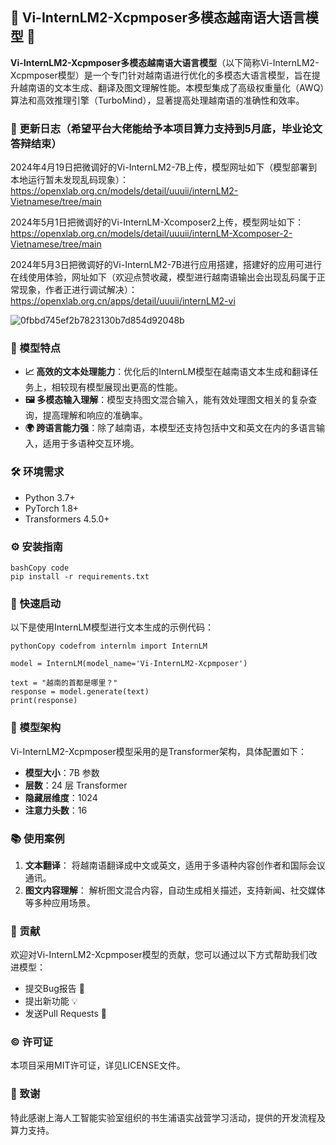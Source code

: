 ## 🌟 Vi-InternLM2-Xcpmposer多模态越南语大语言模型 🌟

**Vi-InternLM2-Xcpmposer多模态越南语大语言模型**（以下简称Vi-InternLM2-Xcpmposer模型）是一个专门针对越南语进行优化的多模态大语言模型，旨在提升越南语的文本生成、翻译及图文理解性能。本模型集成了高级权重量化（AWQ）算法和高效推理引擎（TurboMind），显著提高处理越南语的准确性和效率。
### 🚀 更新日志（希望平台大佬能给予本项目算力支持到5月底，毕业论文答辩结束）
2024年4月19日把微调好的Vi-InternLM2-7B上传，模型网址如下（模型部署到本地运行暂未发现乱码现象）：https://openxlab.org.cn/models/detail/uuuii/internLM2-Vietnamese/tree/main

2024年5月1日把微调好的Vi-InternLM-Xcomposer2上传，模型网址如下：https://openxlab.org.cn/models/detail/uuuii/internLM-Xcomposer-2-Vietnamese/tree/main

2024年5月3日把微调好的Vi-InternLM2-7B进行应用搭建，搭建好的应用可进行在线使用体验，网址如下（欢迎点赞收藏，模型进行越南语输出会出现乱码属于正常现象，作者正进行调试解决）：https://openxlab.org.cn/apps/detail/uuuii/internLM2-vi

![0fbbd745ef2b7823130b7d854d92048b](https://github.com/xuhefangyuan/Vi-internlm2-xcomposer/assets/87607843/e3515c1f-57b6-4e6f-93cf-02827e6c3831)

### 🚀 模型特点

- **📈 高效的文本处理能力**：优化后的InternLM模型在越南语文本生成和翻译任务上，相较现有模型展现出更高的性能。
- **🖼️ 多模态输入理解**：模型支持图文混合输入，能有效处理图文相关的复杂查询，提高理解和响应的准确率。
- **🌍 跨语言能力强**：除了越南语，本模型还支持包括中文和英文在内的多语言输入，适用于多语种交互环境。

### 🛠️ 环境需求

- Python 3.7+
- PyTorch 1.8+
- Transformers 4.5.0+

### ⚙️ 安装指南

```
bashCopy code
pip install -r requirements.txt
```

### 🌟 快速启动

以下是使用InternLM模型进行文本生成的示例代码：

```
pythonCopy codefrom internlm import InternLM

model = InternLM(model_name='Vi-InternLM2-Xcpmposer')

text = "越南的首都是哪里？"
response = model.generate(text)
print(response)
```

### 📐 模型架构

Vi-InternLM2-Xcpmposer模型采用的是Transformer架构，具体配置如下：

- **模型大小**：7B 参数
- **层数**：24 层 Transformer
- **隐藏层维度**：1024
- **注意力头数**：16

### 📚 使用案例

1. **文本翻译**： 将越南语翻译成中文或英文，适用于多语种内容创作者和国际会议通讯。
2. **图文内容理解**： 解析图文混合内容，自动生成相关描述，支持新闻、社交媒体等多种应用场景。

### 🤝 贡献

欢迎对Vi-InternLM2-Xcpmposer模型的贡献，您可以通过以下方式帮助我们改进模型：

- 提交Bug报告 🐛
- 提出新功能 💡
- 发送Pull Requests 👥

### ©️ 许可证

本项目采用MIT许可证，详见LICENSE文件。

### 💖 致谢

特此感谢上海人工智能实验室组织的书生浦语实战营学习活动，提供的开发流程及算力支持。
